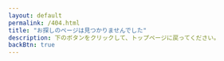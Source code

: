 ```yaml
---
layout: default
permalink: /404.html
title: "お探しのページは見つかりませんでした"
description: 下のボタンをクリックして、トップページに戻ってください。
backBtn: true
---
```

